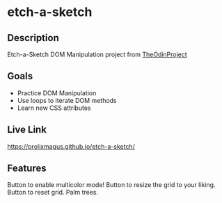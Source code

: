 # etch-a-sketch

## Description
Etch-a-Sketch DOM Manipulation project from [TheOdinProject](https://www.theodinproject.com/lessons/foundations-etch-a-sketch)

## Goals
<ul>
    <li>Practice DOM Manipulation</li>
    <li>Use loops to iterate DOM methods</li>
    <li>Learn new CSS attributes</li>
</ul>

## Live Link
https://prolixmagus.github.io/etch-a-sketch/

## Features

Button to enable multicolor mode!
Button to resize the grid to your liking.
Button to reset grid.
Palm trees.





